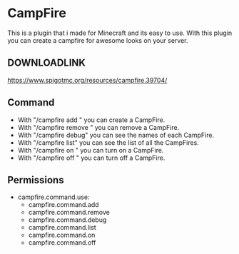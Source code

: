# CampFire
This is a plugin that i made for Minecraft and its easy to use.
With this plugin you can create a campfire for awesome looks on your server.

## DOWNLOADLINK
https://www.spigotmc.org/resources/campfire.39704/

## Command
- With "/campfire add <name>" you can create a CampFire.
- With "/campfire remove <name>" you can remove a CampFire.
- With "/campfire debug" you can see the names of each CampFire.
- With "/campfire list" you can see the list of all the CampFires.
- With "/campfire on <name>" you can turn on a CampFire.
- With "/campfire off <name>" you can turn off a CampFire.
    
    
## Permissions
- campfire.command.use:
  - campfire.command.add
  - campfire.command.remove
  - campfire.command.debug
  - campfire.command.list
  - campfire.command.on
  - campfire.command.off
